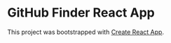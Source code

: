 # GitHub Finder React App

This project was bootstrapped with [Create React App](https://github.com/facebook/create-react-app).